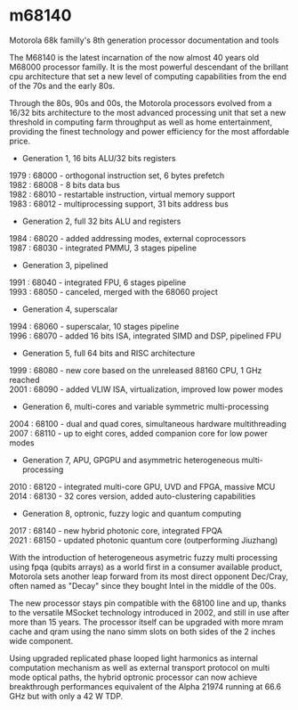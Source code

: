 # m68140

Motorola 68k familly's 8th generation processor documentation and tools

The M68140 is the latest incarnation of the now almost 40 years old M68000 processor familly. It is the most powerful descendant of the brillant cpu architecture that set a new level of computing capabilities from the end of the 70s and the early 80s.

Through the 80s, 90s and 00s, the Motorola processors evolved from a 16/32 bits architecture to the most advanced processing unit that set a new threshold in computing farm throughput as well as home entertainment, providing the finest technology and power efficiency for the most affordable price.

- Generation 1, 16 bits ALU/32 bits registers

1979 : 68000 - orthogonal instruction set, 6 bytes prefetch<br>
1982 : 68008 - 8 bits data bus<br>
1982 : 68010 - restartable instruction, virtual memory support<br>
1983 : 68012 - multiprocessing support, 31 bits address bus<br>

- Generation 2, full 32 bits ALU and registers

1984 : 68020 - added addressing modes, external coprocessors<br>
1987 : 68030 - integrated PMMU, 3 stages pipeline<br>

- Generation 3, pipelined

1991 : 68040 - integrated FPU, 6 stages pipeline<br>
1993 : 68050 - canceled, merged with the 68060 project<br>

- Generation 4, superscalar

1994 : 68060 - superscalar, 10 stages pipeline<br>
1996 : 68070 - added 16 bits ISA, integrated SIMD and DSP, pipelined FPU<br>

- Generation 5, full 64 bits and RISC architecture 

1999 : 68080 - new core based on the unreleased 88160 CPU, 1 GHz reached<br>
2001 : 68090 - added VLIW ISA, virtualization, improved low power modes<br>

- Generation 6, multi-cores and variable symmetric multi-processing 

2004 : 68100 - dual and quad cores, simultaneous hardware multithreading<br>
2007 : 68110 - up to eight cores, added companion core for low power modes<br>

- Generation 7, APU, GPGPU and asymmetric heterogeneous multi-processing

2010 : 68120 - integrated multi-core GPU, UVD and FPGA, massive MCU<br>
2014 : 68130 - 32 cores version, added auto-clustering capabilities<br>

- Generation 8, optronic, fuzzy logic and quantum computing

2017 : 68140 - new hybrid photonic core, integrated FPQA<br>
2021 : 68150 - updated photonic quantum core (outperforming Jiuzhang)<br>

With the introduction of heterogeneous asymetric fuzzy multi processing using fpqa (qubits arrays) as a world first in a consumer available product, Motorola sets another leap forward from its most direct opponent Dec/Cray, often named as "Decay" since they bought Intel in the middle of the 00s.

The new processor stays pin compatible with the 68100 line and up, thanks to the versatile MSocket technology introduced in 2002, and still in use after more than 15 years. The processor itself can be upgraded with more mram cache and qram using the nano simm slots on both sides of the 2 inches wide component.

Using upgraded replicated phase looped light harmonics as internal computation mechanism as well as external transport protocol on multi mode optical paths, the hybrid optronic processor can now achieve breakthrough performances equivalent of the Alpha 21974 running at 66.6 GHz but with only a 42 W TDP.
